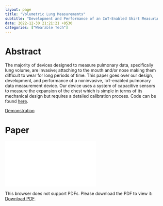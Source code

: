 ```yaml
---
layout: page
title: "Volumetric Lung Measurements"
subtitle: "Development and Performance of an IoT-Enabled Shirt Measuring Pulmonary Data"
date: 2022-12-30 21:21:21 +0530
categories: ["Wearable Tech"] 
---
```


# Abstract
The majority of devices designed to measure pulmonary data, specifically lung volume, are invasive; attaching to the mouth and/or nose making them difficult to wear for long periods of time. This paper goes over our design, development, and performance of a noninvasive, IoT-enabled pulmonary data measurement device. Our device uses a system of capacitive sensors to measure the expansion of the chest which is simple in terms of its mechanical design but requires a detailed calibration process. Code can be found [here](https://github.com/GaneshPimpale/Pulmonary-IOT-shirt).

[Demonstration](https://tinyurl.com/me100VidDemo)

# Paper
<object data="{{'/assets/pdf/IOT-shirt.pdf' | prepend: site.baseurl}}" type="application/pdf" width="800px" height="1100px">
    <embed src="{{'/assets/pdf/IOT-shirt.pdf' | prepend: site.baseurl}}">
        <p>This browser does not support PDFs. Please download the PDF to view it: <a href="{{'/assets/pdf/IOT-shirt.pdf' | prepend: site.baseurl}}">Download PDF</a>.</p>
    </embed>
</object>